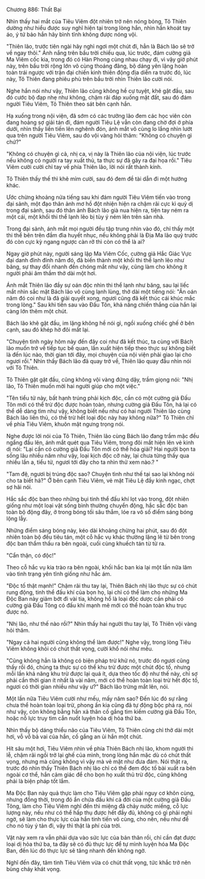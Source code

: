 




Chương 886: Thất Bại


Nhìn thấy hai mắt của Tiêu Viêm đột nhiên trở nên nóng bỏng, Tô Thiên dường như hiểu được suy nghĩ hiện tại trong lòng hắn, nhìn hắn khoát tay áo, ý tứ bảo hắn hãy bình tĩnh không được nóng vội.

"Thiên lão, trước tiên ngài hãy nghỉ ngơi một chút đi, hẳn là Bách lão sẽ trở về ngay thôi." Ánh nắng trên bầu trời chiếu qua, lúc trước, đám cường giả Ma Viêm cốc kia, trong đó có Hàn Phong cùng nhau chạy đi, vì vậy giờ phút này, trên bầu trời rộng lớn vô cùng thoáng đãng, bộ dáng yên lặng hoàn toàn trái ngược với trận đại chiến kinh thiên động địa diễn ra trước đó, lúc này, Tô Thiên đang phiêu phù trên bầu trời nhìn Thiên lão cười nói.

Nghe hắn nói như vậy, Thiên lão cũng không hề cự tuyệt, khẽ gật đầu, sau đó cước bộ đạp nhẹ như không, chậm rãi đáp xuống mặt đất, sau đó đám người Tiêu Viêm, Tô Thiên theo sát bên cạnh hắn.

Hạ xuống trong nội viện, đã sớm có các trưởng lão đem các học viên còn đang hoảng sợ giải tán đi, đám người Tiêu Lệ vẫn còn đang chờ đợi ở phía dưới, nhìn thấy liền tiến lên nghênh đón, ánh mắt vô cùng lo lắng nhìn lướt qua trên người Tiêu Viêm, sau đó vội vàng hỏi thăm: "Không có chuyện gì chứ?"

"Không có chuyện gì cả, nhị ca, vị này là Thiên lão của nội viện, lúc trước nếu không có người ra tay xuất thủ, ta thực sự đã gây ra đại họa rồi." Tiêu Viêm cười cười chỉ tay về phía Thiên lão, lời nói rất thành kính.

Tô Thiên thấy thế thì khẽ mỉm cười, sau đó đem đề tài dẫn đi một hướng khác.

Ước chừng khoảng nửa tiếng sau khi đám người Tiêu Viêm tiến vào trong đại sảnh, một đạo thân ảnh mơ hồ đột nhiện hiện ra chậm rãi cực kì quỷ dị trong đại sảnh, sau đó thân ảnh Bách lão già nua hiện ra, tiện tay ném ra một cái, một khối thi thể lạnh lẽo bị tùy ý ném lên trên sàn nhà.

Trong đại sảnh, ánh mắt mọi người đều tập trung nhìn vào đó, chỉ thấy một thi thể bên trên đầm đìa huyết nhục, nếu không phải là Địa Ma lão quỷ trước đó còn cực kỳ ngang ngược càn rỡ thì còn có thể là ai?

Ngay giờ phút này, người sáng lập Ma Viêm Cốc, cường giả Hắc Giác Vực đại danh đỉnh đỉnh năm đó, đã biến thành một khối thi thể lạnh lẽo như băng, sự thay đổi nhanh đến chóng mắt như vậy, cũng làm cho không ít người phải âm thầm thở dài một hơi.

Ánh mắt Thiên lão đầy sự oán độc nhìn thi thể lạnh như băng, sau lại liếc mắt nhìn sắc mặt Bách lão vô cùng lạnh lùng, thở dài một tiếng nói: "Ân oán năm đó coi như là đã giải quyết xong, ngươi cũng đã kết thúc cái khúc mắc trong lòng." Sau khi tiến sau vào Đấu Tôn, khả năng chiến thắng của hắn lại càng lớn thêm một chút.

Bách lão khẽ gật đầu, im lặng không hề nói gì, ngồi xuống chiếc ghế ở bên cạnh, sau đó khép hờ đôi mắt lại.

"Chuyện tình ngày hôm này đến đây coi như đã kết thúc, ta cùng với Bách lão muốn trở về tiếp tục bế quan, lần xuất hiện tiếp theo thực sự không biết là đến lúc nào, thời gian tới đây, mọi chuyện của nội viện phải giao lại cho ngươi rồi." Nhìn thấy Bách lão đã quay trở về, Thiên lão quay đầu nhìn nói với Tô Thiên.

Tô Thiên gật gật đầu, cũng không vội vàng đứng dậy, trầm giọng nói: "Nhị lão, Tô Thiên muốn mời hai người giúp cho một việc."

"Tên tiểu tử này, bất hạnh trúng phải kịch độc, cần có một cường giả Đấu Tôn mới có thể trừ độc được hoàn toàn, nhưng cường giả Đấu Tôn, há lại có thể dễ dàng tìm như vậy, không biết nếu như có hai người Thiên lão cùng Bách lão liên thủ, có thể trừ hết loại độc này hay không nữa?" Tô Thiên chỉ về phía Tiêu Viêm, khuôn mặt ngưng trọng nói.

Nghe được lời nói của Tô Thiên, Thiên lão cùng Bách lão đang trầm mặc đều ngẩng đầu lên, ánh mắt quét qua Tiêu Viêm, trong đôi mắt hiện lên vẻ kinh dị nói: "Lại cần có cường giả Đấu Tôn mới có thể hóa giải? Hai người bọn ta sống lâu nhiều năm như vậy, loại kịch độc cỡ này, lại chưa từng thấy qua nhiều lần a, tiểu tử, ngươi tới đây cho ta nhìn thử xem nào.? "

"Tam đệ, ngươi bị trúng độc sao? Chuyện tình như thế tại sao lại không nói cho ta biết hả?" Ở bên cạnh Tiêu Viêm, vẻ mặt Tiêu Lệ đầy kinh ngạc, chợt sợ hãi nói.

Hắc sắc độc ban theo những bụi tinh thể đấu khí lọt vào trong, đột nhiên giống như một loại vật sống bình thường chuyển động, hắc sắc độc ban toàn bộ động đây, ở trong bóng tối sâu thẳm, lóe ra vô số điểm sáng bóng lộng lẫy.

Những điểm sáng bóng này, kéo dài khoảng chừng hai phút, sau đó đột nhiên toàn bộ đều tiêu tán, một cỗ hắc vụ khác thường lặng lẽ từ bên trong độc ban thẩm thấu ra bên ngoài, cuối cùng khuếch tán từ từ ra.

"Cẩn thận, có độc!"

Theo cỗ hắc vụ kia trào ra bên ngoài, khối hắc ban kia lại một lần nữa lâm vào tình trạng yên tĩnh giống như hắc ám.

"Độc tố thật mạnh!" Chậm rãi thu tay lại, Thiên Bách nhị lão thực sự có chút rung động, tinh thể đấu khí của bọn họ, lại chỉ có thể làm cho những Ma Độc Ban này giảm bớt đi vài tia, không hổ là loại độc dược cần phải có cường giả Đấu Tông có đấu khí mạnh mẽ mới có thể hoàn toàn khu trục được nó.

"Nhị lão, như thế nào rồi?" Nhìn thấy hai người thu tay lại, Tô Thiên vội vàng hỏi thăm.

"Ngay cả hai người cũng không thể làm được!" Nghe vậy, trong lòng Tiêu Viêm không khỏi có chút thất vọng, cười khổ nói như mếu.

"Cũng không hẳn là không có biện pháp trừ khử nó, trước đó ngươi cũng thấy rồi đó, chúng ta thực sự có thể khu trừ được một chút độc tố, nhưng mỗi lần khả năng khu trừ được lại quá ít, dựa theo tốc độ như thế này, chỉ sợ phải cần thời gian ít nhất là vài năm, mới có thể hoàn toàn loại trừ hết độc tố, ngươi có thời gian nhiều như vậy ư?" Bách lão trừng mắt lên, nói.

Một lần nữa Tiêu Viêm cười như mếu, mấy năm sao? Đến lúc đó sự rằng chưa thể hoàn toàn loại trừ, phong ấn kia cũng đã tự động bộc phá ra, nói như vậy, còn không bằng hắn xả thân cố gắng tìm kiếm cường giả Đấu Tôn, hoặc nỗ lực truy tìm cắn nuốt luyện hóa dị hỏa thứ ba.

Nhìn thấy bộ dáng thiểu não của Tiêu Viêm, Tô Thiên cũng chỉ thở dài một hơi, vỗ vỗ bả vai của hắn, cố gắng an ủi hắn một chút.

Hít sâu một hơi, Tiêu Viêm nhìn về phía Thiên Bách nhị lão, khom người thi lễ, chậm rãi ngồi trở lại ghế của mình, trong lòng hắn mặc dù có chút thất vọng, nhưng mà cũng không vì vậy mà vẻ mặt như đưa đám. Nói thật ra, trước đó nhìn thấy Thiên Bách nhị lão chỉ có thể đem độc tố bài xuất ra bên ngoài cơ thể, hắn cảm giác để cho bọn họ xuất thủ trừ độc, cũng không phải là biện pháp tốt lắm.

Ma Độc Ban này quả thực làm cho Tiêu Viêm gặp phải nguy cơ khôn cùng, nhưng đồng thời, trong đó ẩn chứa đấu khí cả đời của một cường giả Đấu Tông, làm cho Tiêu Viêm nghĩ đến thì miệng đã chảy nước miếng, cỗ lực lượng này, nếu như có thể hấp thụ được hết đầy đủ, không có gì phải nghi ngờ, sẽ làm cho thực lực của hắn tinh tiến vô cùng, cho nên, nếu như để cho nó tùy ý tản đi, vậy thì thật là phí của trời.

Vật này xem ra vẫn phải dựa vào sức lực của bản thân rồi, chỉ cần đạt được loại dị hỏa thứ ba, ta đây sẽ có đủ thực lực để tự mình luyện hóa Ma Độc Ban, đến lúc đó thực lực sẽ tăng nhanh đến không ngờ.

Nghĩ đến đây, tâm tình Tiêu Viêm vừa có chút thất vọng, tức khắc trở nên bùng cháy khát vọng.




